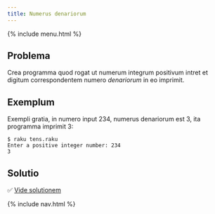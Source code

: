 ```yaml
---
title: Numerus denariorum
---
```


{% include menu.html %}

## Problema

Crea programma quod rogat ut numerum integrum positivum intret et digitum correspondentem numero _denariorum_ in eo imprimit.

## Exemplum

Exempli gratia, in numero input 234, numerus denariorum est 3, ita programma imprimit 3:

```console
$ raku tens.raku
Enter a positive integer number: 234
3
```

## Solutio

✅ [Vide solutionem](solution)

{% include nav.html %}